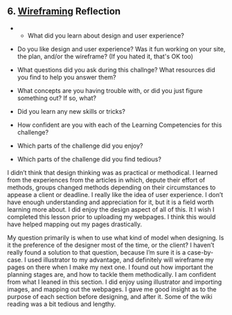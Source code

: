 ## 6. [Wireframing](6_wireframing/readme.md) Reflection

* * What did you learn about design and user experience? 
* Do you like design and user experience? Was it fun working on your site, the plan, and/or the wireframe? (If you hated it, that's OK too)

* What questions did you ask during this challnge? What resources did you find to help you answer them?  
* What concepts are you having trouble with, or did you just figure something out? If so, what?  
* Did you learn any new skills or tricks?
* How confident are you with each of the Learning Competencies for this challenge? 
* Which parts of the challenge did you enjoy?
* Which parts of the challenge did you find tedious?

<!-- Add your reflection here. Remove the comment markers -->


I didn’t think that design thinking was as practical or methodical. I learned from the experiences from the articles in which, depute their effort of methods, groups changed methods depending on their circumstances to appease a client or deadline. I really like the idea of user experience. I don’t have enough understanding and appreciation for it, but it is a field worth learning more about.
I did enjoy the design aspect of all of this. It I wish I completed this lesson prior to uploading my webpages. I think this would have helped mapping out my pages drastically. 

My question primarily is when to use what kind of model when designing. Is it the preference of the designer most of the time, or the client? I haven’t really found a solution to that question, because I’m sure it is a case-by-case. 
I used illustrator to my advantage, and definitely will wireframe my pages on there when I make my next one. I found out how important the planning stages are, and how to tackle them methodically. 
I am confident from what I leaned in this section. I did enjoy using illustrator and importing images, and mapping out the webpages. I gave me good insight as to the purpose of each section before designing, and after it. 
Some of the wiki reading was a bit tedious and lengthy. 